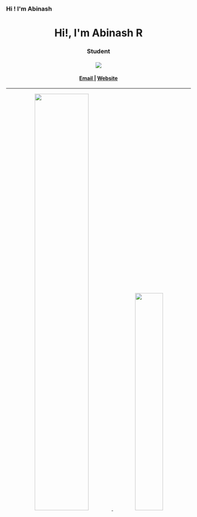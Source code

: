 ### Hi ! I'm Abinash 

<p align="center">
 <h1 align="center">Hi!, I'm Abinash R </h1>
 <h3 align="center">Student</h3>
</p>

<h4 align="center"> 
  <img src="https://komarev.com/ghpvc/?username=abinash2263&style=flat-square&color=brightgreen">
</h4>

<h4 align="center"><a href="mailto:abinashraja4364@gmail.com"> Email </a> | <a href="https://abinash2263.github.io">Website</a></h4>

<hr>

<p align="center"><a href="https://github.com/anuraghazra/github-readme-stats" target="_blank">
  <img width="54%" src="https://github-readme-stats.vercel.app/api?username=srilakshmikanthanp&theme=onedark"/>
  <img width="39%" src="https://github-readme-stats.vercel.app/api/top-langs/?username=srilakshmikanthanp&theme=onedark&layout=compact&langs_count=10"/>
</a></p>

